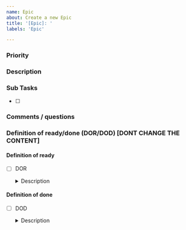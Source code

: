 ```yaml
---
name: Epic
about: Create a new Epic
title: '[Epic]: '
labels: 'Epic'

---
```


### Priority
<!-- Choose to uncomment one of the following -->

<!-- MAJOR -->
<!-- MINOR -->



### Description
<!-- Description of the Epic -->



### Sub Tasks
<!-- Sub tasks that is contained in this Epic -->

- [ ] 



### Comments / questions
<!-- Any comments or questions relating the epic. -->



### Definition of ready/done (DOR/DOD) [DONT CHANGE THE CONTENT]

#### Definition of ready
- [ ] DOR
    <details>
    <summary>Description</summary>

    ```
    - Acceptance criteria written and reviewed by QA, PM and SE
    - Behaviour scenarios written
    - Estimated and appropriately scoped
    ```

    </details>

#### Definition of done
- [ ] DOD
    <details>
    <summary>Description</summary>

    ```
    - Test complete
        - Merged to master
        - Integration tests for endpoints / web sockets
        - End-to-end or integration tests verifying acceptance criteria
    - Code complete
        - Peer reviewed (2 person/people)
        - Follows SDU code standards / versioning guidelines
        - No commented out code or TODOs
        - TSLint / Sonarqube exceptions have explicit explanations
    - Verified by QA
        - Functionally manually verified on a setup like the actual setup
        - QA verifies test coverage aligns with master test plan
    - Verified by product owner / verified by the team
    - Documentation of tech debt
    - Persistent technical documentation updated / written
        - Ready is updated / written
    ```

    </details>
